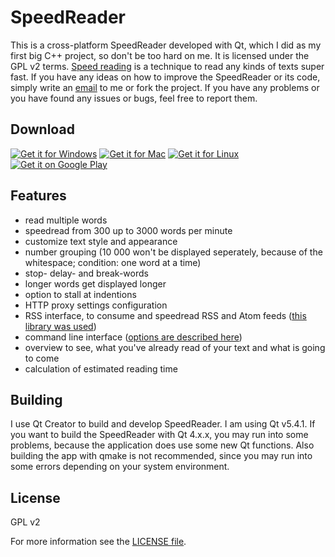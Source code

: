 SpeedReader
===========

This is a cross-platform SpeedReader developed with Qt, which I did as my first big C++ project, so don't be too hard on me. It is licensed under the GPL v2 terms. [Speed reading](http://en.wikipedia.org/wiki/Speed_reading) is a technique to read any kinds of texts super fast. If you have any ideas on how to improve the SpeedReader or its code, simply write an [email](mailto:niklas.baudy@vanniktech.de) to me or fork the project. If you have any problems or you have found any issues or bugs, feel free to report them.

## Download
[![Get it for Windows](http://vanniktech.de/img/windows_icon.png)](http://vanniktech.de/SpeedReader/Windows?ref=github)
[![Get it for Mac](http://vanniktech.de/img/apple_icon.png)](http://vanniktech.de/SpeedReader/Mac?ref=github)
[![Get it for Linux](http://vanniktech.de/img/linux_icon.png)](http://vanniktech.de/SpeedReader/Linux?ref=github)
[![Get it on Google Play](https://developer.android.com/images/brand/en_generic_rgb_wo_45.png)](https://play.google.com/store/apps/details?id=com.vanniktech.speedreader)

## Features
- read multiple words
- speedread from 300 up to 3000 words per minute
- customize text style and appearance
- number grouping (10 000 won't be displayed seperately, because of the whitespace; condition: one word at a time)
- stop- delay- and break-words
- longer words get displayed longer
- option to stall at indentions
- HTTP proxy settings configuration
- RSS interface, to consume and speedread RSS and Atom feeds ([this library was used](https://github.com/vanniktech/VNTRSSReader))
- command line interface ([options are described here](http://vanniktech.de/SpeedReader/#cli))
- overview to see, what you've already read of your text and what is going to come
- calculation of estimated reading time

## Building

I use Qt Creator to build and develop SpeedReader. I am using Qt v5.4.1. If you want to build the SpeedReader with Qt 4.x.x, you may run into some problems, because the application does use some new Qt functions. Also building the app with qmake is not recommended, since you may run into some errors depending on your system environment.

## License
GPL v2

For more information see the [LICENSE file](LICENSE).